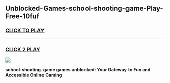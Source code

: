 
## Unblocked-Games-school-shooting-game-Play-Free-10fuf
<h3>
<a href="https://premium76.site?title=school-shooting-game&ref=09A">CLICK TO PLAY</a></h3>
<hr>

<h3>
<a href="https://premium76.site?title=school-shooting-game&ref=09A">CLICK 2 PLAY</a>
  
</h3>

<a href="https://premium76.site?title=school-shooting-game&ref=09A"><img src="https://clearcache.store/games.png"></a>


**school-shooting-game games unblocked: Your Gateway to Fun and Accessible Online Gaming**
